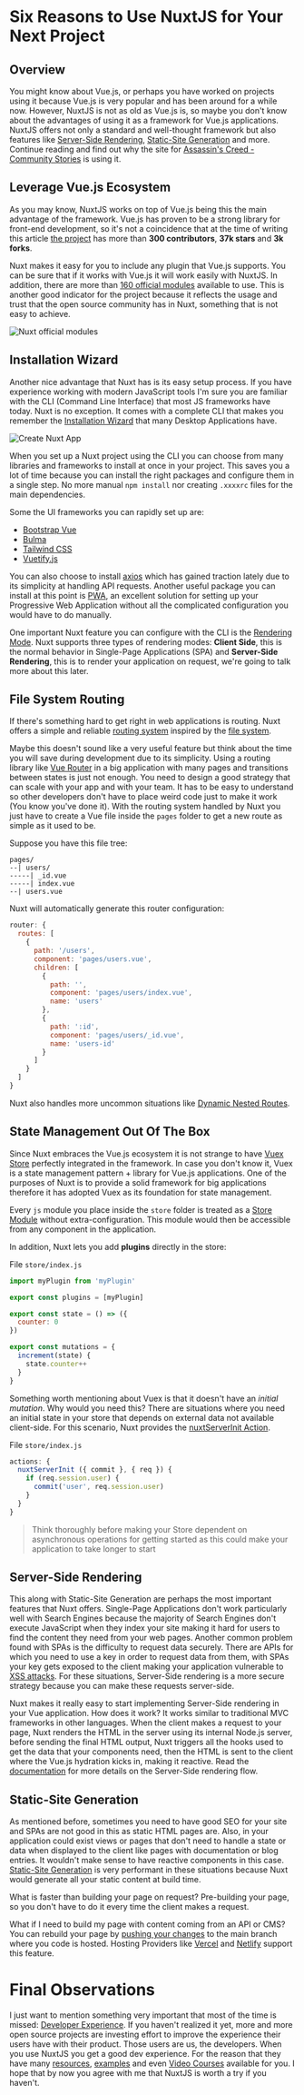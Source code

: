 # Six Reasons to Use NuxtJS for Your Next Project

## Overview
You might know about Vue.js, or perhaps you have worked on projects using it because Vue.js is very popular and has been around for a while now. However, NuxtJS is not as old as Vue.js is, so maybe you don't know about the advantages of using it as a framework for Vue.js applications. NuxtJS offers not only a standard and well-thought framework but also features like [Server-Side Rendering](https://nuxtjs.org/docs/2.x/concepts/server-side-rendering), [Static-Site Generation](https://nuxtjs.org/docs/2.x/concepts/static-site-generation) and more. Continue reading and find out why the site for [Assassin's Creed - Community Stories](https://assassinscreed.ubisoft.com/story-creator-mode/en-us/) is using it.

## Leverage Vue.js Ecosystem
As you may know, NuxtJS works on top of Vue.js being this the main advantage of the framework.
Vue.js has proven to be a strong library for front-end development, so it's not a coincidence that at the time of writing this article [the project](https://github.com/nuxt/NuxtJS) has more than **300 contributors**, **37k stars** and **3k forks**.

Nuxt makes it easy for you to include any plugin that Vue.js supports. You can be sure that if it works with Vue.js it will work easily with NuxtJS.
In addition, there are more than [160 official modules](https://modules.nuxtjs.org/) available to use. This is another good indicator for the project because it reflects the usage and trust that the open source community has in Nuxt, something that is not easy to achieve.

![Nuxt official modules](../assets/images/nuxt-official-modules.png)

## Installation Wizard
Another nice advantage that Nuxt has is its easy setup process. If you have experience working with modern JavaScript tools I'm sure you are familiar with the CLI (Command Line Interface) that most JS frameworks have today. Nuxt is no exception. It comes with a complete CLI that makes you remember the [Installation Wizard](https://en.wikipedia.org/wiki/Wizard_(software)) that many Desktop Applications have.

![Create Nuxt App](../assets/images/create-nuxt-app.gif)

When you set up a Nuxt project using the CLI you can choose from many libraries and frameworks to install at once in your project. This saves you a lot of time because you can install the right packages and configure them in a single step. No more manual `npm install` nor creating `.xxxxrc` files for the main dependencies.

Some the UI frameworks you can rapidly set up are:
* [Bootstrap Vue](https://bootstrap-vue.org/)
* [Bulma](https://bulma.io/)
* [Tailwind CSS](https://tailwindcss.com/)
* [Vuetify.js](https://vuetifyjs.com/en/)

You can also choose to install [axios](https://axios.nuxtjs.org/) which has gained traction lately due to its simplicity at handling API requests. Another useful package you can install at this point is [PWA](https://pwa.nuxtjs.org/), an excellent solution for setting up your Progressive Web Application without all the complicated configuration you would have to do manually. 

One important Nuxt feature you can configure with the CLI is the [Rendering Mode](https://nuxtjs.org/docs/2.x/features/rendering-modes). Nuxt supports three types of rendering modes: **Client Side**, this is the normal behavior in Single-Page Applications (SPA) and **Server-Side Rendering**, this is to render your application on request, we're going to talk more about this later.


## File System Routing
If there's something hard to get right in web applications is routing. Nuxt offers a simple and reliable [routing system](https://nuxtjs.org/docs/2.x/features/file-system-routing) inspired by the [file system](https://en.wikipedia.org/wiki/File_system).

Maybe this doesn't sound like a very useful feature but think about the time you will save during development due to its simplicity. Using a routing library like [Vue Router](https://router.vuejs.org/) in a big application with many pages and transitions between states is just not enough. You need to design a good strategy that can scale with your app and with your team. It has to be easy to understand so other developers don't have to place weird code just to make it work (You know you've done it). With the routing system handled by Nuxt you just have to create a Vue file inside the `pages` folder to get a new route as simple as it used to be.

Suppose you have this file tree:
```
pages/
--| users/
-----| _id.vue
-----| index.vue
--| users.vue
```
Nuxt will automatically generate this router configuration:

```javascript
router: {
  routes: [
    {
      path: '/users',
      component: 'pages/users.vue',
      children: [
        {
          path: '',
          component: 'pages/users/index.vue',
          name: 'users'
        },
        {
          path: ':id',
          component: 'pages/users/_id.vue',
          name: 'users-id'
        }
      ]
    }
  ]
}
```

Nuxt also handles more uncommon situations like [Dynamic Nested Routes](https://nuxtjs.org/docs/2.x/features/file-system-routing#dynamic-nested-routes).

## State Management Out Of The Box
Since Nuxt embraces the Vue.js ecosystem it is not strange to have [Vuex Store](https://vuex.vuejs.org/) perfectly integrated in the framework. In case you don't know it, Vuex is a state management pattern + library for Vue.js applications. One of the purposes of Nuxt is to provide a solid framework for big applications therefore it has adopted Vuex as its foundation for state management.

Every `js` module you place inside the `store` folder is treated as a [Store Module](https://vuex.vuejs.org/guide/modules.html) without extra-configuration. This module would then be accessible from any component in the application.

In addition, Nuxt lets you add **plugins** directly in the store:

File `store/index.js`
```javascript
import myPlugin from 'myPlugin'

export const plugins = [myPlugin]

export const state = () => ({
  counter: 0
})

export const mutations = {
  increment(state) {
    state.counter++
  }
}
```
Something worth mentioning about Vuex is that it doesn't have an *initial mutation*. Why would you need this? There are situations where you need an initial state in your store that depends on external data not available client-side. For this scenario, Nuxt provides the [nuxtServerInit Action](https://nuxtjs.org/docs/2.x/directory-structure/store#the-nuxtserverinit-action).

File `store/index.js`
```javascript
actions: {
  nuxtServerInit ({ commit }, { req }) {
    if (req.session.user) {
      commit('user', req.session.user)
    }
  }
}
```

> Think thoroughly before making your Store dependent on asynchronous operations for getting started as this could make your application to take longer to start

## Server-Side Rendering
This along with Static-Site Generation are perhaps the most important features that Nuxt offers. Single-Page Applications don't work particularly well with Search Engines because the majority of Search Engines don't execute JavaScript when they index your site making it hard for users to find the content they need from your web pages. Another common problem found with SPAs is the difficulty to request data securely. There are APIs for which you need to use a key in order to request data from them, with SPAs your key gets exposed to the client making your application vulnerable to [XSS attacks](https://owasp.org/www-community/attacks/xss/). For these situations, Server-Side rendering is a more secure strategy because you can make these requests server-side.

Nuxt makes it really easy to start implementing Server-Side rendering in your Vue application. How does it work?
It works similar to traditional MVC frameworks in other languages. When the client makes a request to your page, Nuxt renders the HTML in the server using its internal Node.js server, before sending the final HTML output, Nuxt triggers all the hooks used to get the data that your components need, then the HTML is sent to the client where the Vue.js hydration kicks in, making it reactive. Read the [documentation](https://nuxtjs.org/docs/2.x/concepts/server-side-rendering) for more details on the Server-Side rendering flow.

## Static-Site Generation
As mentioned before, sometimes you need to have good SEO for your site and SPAs are not good in this as static HTML pages are. Also, in your application could exist views or pages that don't need to handle a state or data when displayed to the client like pages with documentation or blog entries. It wouldn't make sense to have reactive components in this case. [Static-Site Generation](https://nuxtjs.org/docs/2.x/concepts/static-site-generation) is very performant in these situations because Nuxt would generate all your static content at build time.

What is faster than building your page on request? Pre-building your page, so you don't have to do it every time the client makes a request.

What if I need to build my page with content coming from an API or CMS? You can rebuild your page by [pushing your changes](https://nuxtjs.org/docs/2.x/concepts/static-site-generation#updating-your-content) to the main branch where you code is hosted. Hosting Providers like [Vercel](https://vercel.com/) and [Netlify](https://netlify.com/) support this feature.

# Final Observations
I just want to mention something very important that most of the time is missed: [Developer Experience](https://css-tricks.com/what-is-developer-experience-dx/). If you haven't realized it yet, more and more open source projects are investing effort to improve the experience their users have with their product. Those users are us, the developers. When you use NuxtJS you get a good dev experience. For the reason that they have many [resources](https://nuxtjs.org/resources), [examples](https://nuxtjs.org/examples) and even [Video Courses](https://masteringnuxt.com/) available for you. I hope that by now you agree with me that NuxtJS is worth a try if you haven't.


